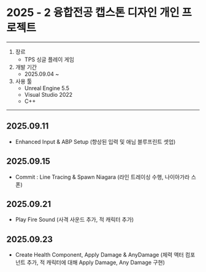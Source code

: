 # 2025 - 2 융합전공 캡스톤 디자인 개인 프로젝트

---

1. 장르
   - TPS 싱글 플레이 게임
2. 개발 기간
   - 2025.09.04 ~
3. 사용 툴
   - Unreal Engine 5.5
   - Visual Studio 2022
   - C++

---
## 2025.09.11
- Enhanced Input & ABP Setup (향상된 입력 및 애님 블루프린트 셋업)

## 2025.09.15
- Commit : Line Tracing & Spawn Niagara (라인 트레이싱 수행, 나이아가라 스폰)

## 2025.09.21
- Play Fire Sound (사격 사운드 추가, 적 캐릭터 추가)

## 2025.09.23
- Create Health Component, Apply Damage & AnyDamage (체력 액터 컴포넌트 추가, 적 캐릭터에 대해 Apply Damage, Any Damage 구현)
